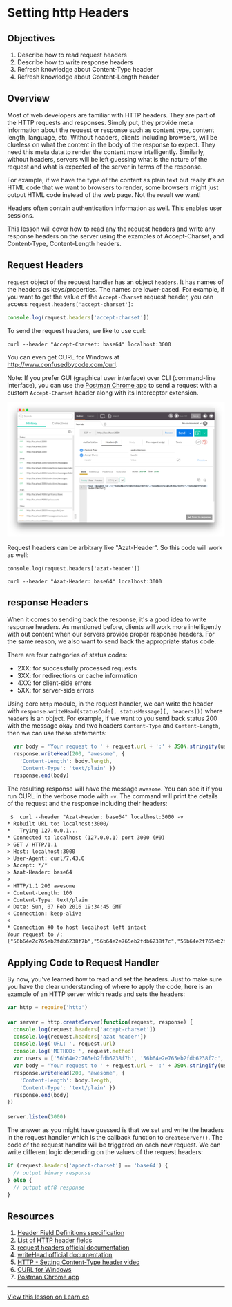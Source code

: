 # Setting http Headers

## Objectives

1. Describe how to read request headers
2. Describe how to write response headers
1. Refresh knowledge about Content-Type header
1. Refresh knowledge about Content-Length header


## Overview

Most of web developers are familiar with HTTP headers. They are part of the HTTP requests and responses. Simply put, they provide meta information about the request or response such as content type, content length, language, etc. Without headers, clients including browsers, will be clueless on what the content in the body of the response to expect. They need this meta data to render the content more intelligently. Similarly, without headers, servers will be left guessing what is the nature of the request and what is expected of the server in terms of the response. 

For example, if we have the type of the content as plain text but really it's an HTML code that we want to browsers to render, some browsers might just output HTML code instead of the web page. Not the result we want!

Headers often contain authentication information as well. This enables user sessions.

This lesson will cover how to read any the request headers and write any response headers on the server using the examples of Accept-Charset, and Content-Type, Content-Length headers.

## Request Headers

`request` object of the request handler has an object `headers`. It has names of the headers as keys/properties. The names are lower-cased. For example, if you want to get the value of the `Accept-Charset` request header, you can access `request.headers['accept-charset']`:

```js
console.log(request.headers['accept-charset'])
```

To send the request headers, we like to use curl:

```
curl --header "Accept-Charset: base64" localhost:3000
```

You can even get CURL for Windows at <http://www.confusedbycode.com/curl>.

Note: If you prefer GUI (graphical user interface) over CLI (command-line interface), you can use the [Postman Chrome app](http://www.getpostman.com) to send a request with a custom `Accept-Charset` header along with its Interceptor extension.

![](postman.png)

Request headers can be arbitrary like "Azat-Header".  So this code will work as well: 

```
console.log(request.headers['azat-header'])
```


```
curl --header "Azat-Header: base64" localhost:3000
```


## response Headers

When it comes to sending back the response, it's a good idea to write response headers. As mentioned before, clients will work more intelligently with out content when our servers provide proper response headers. For the same reason, we also want to send back the appropriate status code. 

There are four categories of status codes:

* 2XX: for successfully processed requests
* 3XX: for redirections or cache information
* 4XX: for client-side errors
* 5XX: for server-side errors

Using core `http` module, in the request handler, we can write the header with `response.writeHead(statusCode[, statusMessage][, headers]))` where `headers` is an object. For example, if we want to you send back status 200 with the message okay and two headers `Content-Type` and `Content-Length`, then we can use these statements:


```js
  var body = 'Your request to ' + request.url + ':' + JSON.stringify(users)
  response.writeHead(200, 'awesome', {
    'Content-Length': body.length,
    'Content-Type': 'text/plain' })
  response.end(body)
```

The resulting response will have the message `awesome`. You can see it if you run CURL in the verbose mode with `-v`. The command will print the details of the request and the response including their headers:

```
 $  curl --header "Azat-Header: base64" localhost:3000 -v
* Rebuilt URL to: localhost:3000/
*   Trying 127.0.0.1...
* Connected to localhost (127.0.0.1) port 3000 (#0)
> GET / HTTP/1.1
> Host: localhost:3000
> User-Agent: curl/7.43.0
> Accept: */*
> Azat-Header: base64
>
< HTTP/1.1 200 awesome
< Content-Length: 100
< Content-Type: text/plain
< Date: Sun, 07 Feb 2016 19:34:45 GMT
< Connection: keep-alive
<
* Connection #0 to host localhost left intact
Your request to /:["56b64e2c765eb2fdb6238f7b","56b64e2e765eb2fdb6238f7c","56b64e2f765eb2fdb6238f7d"]%
```


## Applying Code to Request Handler

By now, you've learned how to read and set the headers. Just to make sure you have the clear understanding of where to apply the code, here is an example of an HTTP server which reads and sets the headers:

```js
var http = require('http')

var server = http.createServer(function(request, response) {
  console.log(request.headers['accept-charset'])
  console.log(request.headers['azat-header'])
  console.log('URL: ', request.url)
  console.log('METHOD: ', request.method)
  var users = ['56b64e2c765eb2fdb6238f7b', '56b64e2e765eb2fdb6238f7c', '56b64e2f765eb2fdb6238f7d']
  var body = 'Your request to ' + request.url + ':' + JSON.stringify(users)
  response.writeHead(200, 'awesome', {
    'Content-Length': body.length,
    'Content-Type': 'text/plain' })
  response.end(body)
})

server.listen(3000)
```

The answer as you might have guessed is that we set and write the headers in the request handler which is the callback function to `createServer()`. The code of the request handler will be triggered on each new request. We can write different logic depending on the values of the request headers:

```js
if (request.headers['appect-charset'] == 'base64') {
  // output binary response
} else {
  // output utf8 response
}
```

## Resources

1. [Header Field Definitions specification](https://www.w3.org/Protocols/rfc2616/rfc2616-sec14.html)
2. [List of HTTP header fields](https://en.wikipedia.org/wiki/List_of_HTTP_header_fields)
1. [request headers official documentation](https://nodejs.org/api/http.html#http_message_headers)
1. [writeHead official documentation](https://nodejs.org/api/http.html#http_response_writehead_statuscode_statusmessage_headers)
2. [HTTP - Setting Content-Type header video](https://www.youtube.com/watch?v=P6MHXU2Vu1s)
3. [CURL for Windows](http://www.confusedbycode.com/curl)
3. [Postman Chrome app](http://www.getpostman.com)


---

<a href='https://learn.co/lessons/node-http-headers' data-visibility='hidden'>View this lesson on Learn.co</a>
